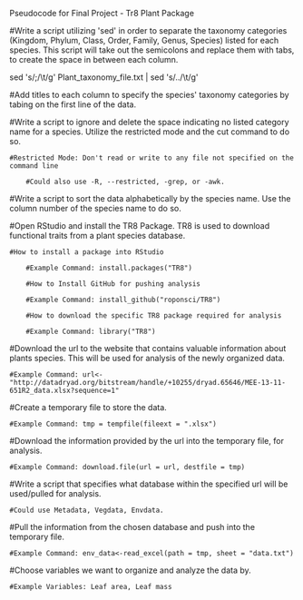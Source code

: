 Pseudocode for Final Project - Tr8 Plant Package

#Write a script utilizing 'sed' in order to separate the taxonomy categories (Kingdom, Phylum, Class, Order, Family, Genus, Species) listed for each species. This script will take out the semicolons and replace them with tabs, to create the space in between each column.

sed 's/;/\t/g' Plant_taxonomy_file.txt | sed 's/\.\./\t/g'


#Add titles to each column to specify the species' taxonomy categories by tabing on the first line of the data.

#Write a script to ignore and delete the space indicating no listed category name for a species. Utilize the restricted mode and the cut command to do so.

	#Restricted Mode: Don't read or write to any file not specified on the command line

		#Could also use -R, --restricted, -grep, or -awk.

#Write a script to sort the data alphabetically by the species name. Use the column number of the species name to do so.


#Open RStudio and install the TR8 Package. TR8 is used to download functional traits from a plant species database.

	#How to install a package into RStudio

		#Example Command: install.packages("TR8")

        #How to Install GitHub for pushing analysis

		#Example Command: install_github("roponsci/TR8")

        #How to download the specific TR8 package required for analysis

		#Example Command: library("TR8")

#Download the url to the website that contains valuable information about plants species. This will be used for analysis of the newly organized data.

	#Example Command: url<-"http://datadryad.org/bitstream/handle/+10255/dryad.65646/MEE-13-11-651R2_data.xlsx?sequence=1"

#Create a temporary file to store the data.

	#Example Command: tmp = tempfile(fileext = ".xlsx")

#Download the information provided by the url into the temporary file, for analysis.

	#Example Command: download.file(url = url, destfile = tmp)

#Write a script that specifies what database within the specified url will be used/pulled for analysis.

	#Could use Metadata, Vegdata, Envdata.

#Pull the information from the chosen database and push into the temporary file.

	#Example Command: env_data<-read_excel(path = tmp, sheet = "data.txt")       

#Choose variables we want to organize and analyze the data by.

	#Example Variables: Leaf area, Leaf mass


